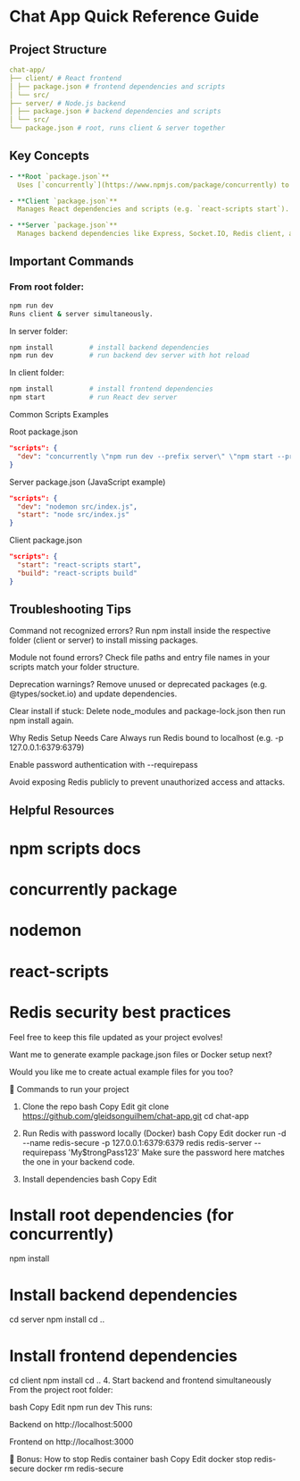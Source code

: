 # Chat App Quick Reference Guide


## Project Structure

```yml
chat-app/
├── client/ # React frontend
│ ├── package.json # frontend dependencies and scripts
│ └── src/
├── server/ # Node.js backend
│ ├── package.json # backend dependencies and scripts
│ └── src/
└── package.json # root, runs client & server together
```

## Key Concepts

```yml
- **Root `package.json`**  
  Uses [`concurrently`](https://www.npmjs.com/package/concurrently) to run both client & server together.

- **Client `package.json`**  
  Manages React dependencies and scripts (e.g. `react-scripts start`).

- **Server `package.json`**  
  Manages backend dependencies like Express, Socket.IO, Redis client, and scripts (e.g. `nodemon` or `ts-node-dev`).
```

## Important Commands

### From root folder:

```bash
npm run dev
Runs client & server simultaneously.
```

In server folder:

```bash
npm install         # install backend dependencies
npm run dev         # run backend dev server with hot reload
```

In client folder:

```bash
npm install         # install frontend dependencies
npm start           # run React dev server
```

Common Scripts Examples

Root package.json

```json
"scripts": {
  "dev": "concurrently \"npm run dev --prefix server\" \"npm start --prefix client\""
}
```

Server package.json (JavaScript example)

```json
"scripts": {
  "dev": "nodemon src/index.js",
  "start": "node src/index.js"
}
```

Client package.json

```json
"scripts": {
  "start": "react-scripts start",
  "build": "react-scripts build"
}
```

## Troubleshooting Tips

Command not recognized errors?
Run npm install inside the respective folder (client or server) to install missing packages.

Module not found errors?
Check file paths and entry file names in your scripts match your folder structure.

Deprecation warnings?
Remove unused or deprecated packages (e.g. @types/socket.io) and update dependencies.

Clear install if stuck:
Delete node_modules and package-lock.json then run npm install again.

Why Redis Setup Needs Care
Always run Redis bound to localhost (e.g. -p 127.0.0.1:6379:6379)

Enable password authentication with --requirepass

Avoid exposing Redis publicly to prevent unauthorized access and attacks.

## Helpful Resources

# npm scripts docs
# concurrently package
# nodemon
# react-scripts

# Redis security best practices

Feel free to keep this file updated as your project evolves!

Want me to generate example package.json files or Docker setup next?

Would you like me to create actual example files for you too?




🚀 Commands to run your project
1. Clone the repo
bash
Copy
Edit
git clone https://github.com/gleidsonguilhem/chat-app.git
cd chat-app
2. Run Redis with password locally (Docker)
bash
Copy
Edit
docker run -d --name redis-secure -p 127.0.0.1:6379:6379 redis redis-server --requirepass 'My$trongPass123'
Make sure the password here matches the one in your backend code.

3. Install dependencies
bash
Copy
Edit
# Install root dependencies (for concurrently)
npm install

# Install backend dependencies
cd server
npm install
cd ..

# Install frontend dependencies
cd client
npm install
cd ..
4. Start backend and frontend simultaneously
From the project root folder:

bash
Copy
Edit
npm run dev
This runs:

Backend on http://localhost:5000

Frontend on http://localhost:3000

🔑 Bonus: How to stop Redis container
bash
Copy
Edit
docker stop redis-secure
docker rm redis-secure
